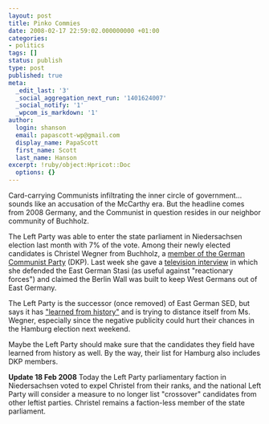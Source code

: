 ```yaml
---
layout: post
title: Pinko Commies
date: 2008-02-17 22:59:02.000000000 +01:00
categories:
- politics
tags: []
status: publish
type: post
published: true
meta:
  _edit_last: '3'
  _social_aggregation_next_run: '1401624007'
  _social_notify: '1'
  _wpcom_is_markdown: '1'
author:
  login: shanson
  email: papascott-wp@gmail.com
  display_name: PapaScott
  first_name: Scott
  last_name: Hanson
excerpt: !ruby/object:Hpricot::Doc
  options: {}
---
```

<p>Card-carrying Communists infiltrating the inner circle of government... sounds like an accusation of the McCarthy era. But the headline comes from 2008 Germany, and the Communist in question resides in our neighbor community of Buchholz.</p>
<p>The Left Party was able to enter the state parliament in Niedersachsen election last month with 7% of the vote. Among their newly elected candidates is Christel Wegner from Buchholz, a <a href="http://www.dkp-online.de/uz/4005/s0204.htm">member of the German Communist Party</a> (DKP). Last week she gave a <a href="http://www.spiegel.de/international/germany/0,1518,535606,00.html">television interview</a> in which she defended the East German Stasi (as useful against "reactionary forces") and claimed the Berlin Wall was built to keep West Germans out of East Germany.</p>
<p>The Left Party is the successor (once removed) of East German SED, but says it has <a href="http://die-linke.de/presse/presseerklaerungen/detail/zurueck/aktuell/artikel/vorstand-distanziert-sich-in-aller-form/">"learned from history"</a> and is trying to distance itself from Ms. Wegner, especially since the negative publicity could hurt their chances in the Hamburg election next weekend.</p>
<p>Maybe the Left Party should make sure that the candidates they field have learned from history as well. By the way, their list for Hamburg also includes DKP members.</p>
<p><strong>Update 18 Feb 2008</strong> Today the Left Party parliamentary faction in Niedersachsen voted to expel Christel from their ranks, and the national Left Party will consider a measure to no longer list "crossover" candidates from other leftist parties. Christel remains a faction-less member of the state parliament.</p>
